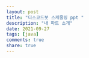 ```yaml
---
layout: post
title: "디스코드봇 스케줄링 ppt "
description: "내 파트 소개"
date: 2021-09-27
tags: [java]
comments: true
share: true
---
```



